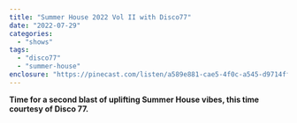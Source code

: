 ```yaml
---
title: "Summer House 2022 Vol II with Disco77"
date: "2022-07-29"
categories: 
  - "shows"
tags: 
  - "disco77"
  - "summer-house"
enclosure: "https://pinecast.com/listen/a589e881-cae5-4f0c-a545-d9714ff92770.mp3 169025026 audio/mpeg "
---
```


**Time for a second blast of uplifting Summer House vibes, this time courtesy of Disco 77.**
